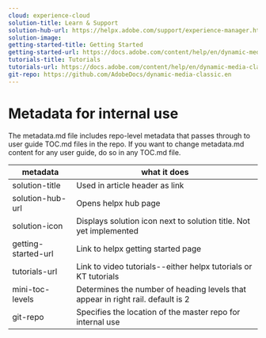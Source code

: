 ```yaml
---
cloud: experience-cloud
solution-title: Learn & Support
solution-hub-url: https://helpx.adobe.com/support/experience-manager.html
solution-image:
getting-started-title: Getting Started
getting-started-url: https://docs.adobe.com/content/help/en/dynamic-media-classic/using/getting-started/scene7-platform-overview.html
tutorials-title: Tutorials
tutorials-url: https://docs.adobe.com/content/help/en/dynamic-media-classic/using/intro/training-videos.html
git-repo: https://github.com/AdobeDocs/dynamic-media-classic.en
---
```


# Metadata for internal use

The metadata.md file includes repo-level metadata that passes through to user guide TOC.md files in the repo. If you want to change metadata.md content for any user guide, do so in any TOC.md file.

| metadata | what it does |
|--- |--- |
| solution-title | Used in article header as link |
| solution-hub-url | Opens helpx hub page |
| solution-icon | Displays solution icon next to solution title. Not yet implemented |
| getting-started-url | Link to helpx getting started page |
| tutorials-url | Link to video tutorials--either helpx tutorials or KT tutorials |
| mini-toc-levels | Determines the number of heading levels that appear in right rail. default is 2 |
| git-repo | Specifies the location of the master repo for internal use |
